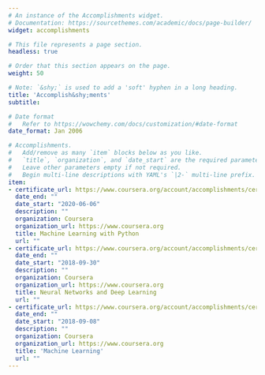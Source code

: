 ```yaml
---
# An instance of the Accomplishments widget.
# Documentation: https://sourcethemes.com/academic/docs/page-builder/
widget: accomplishments

# This file represents a page section.
headless: true

# Order that this section appears on the page.
weight: 50

# Note: `&shy;` is used to add a 'soft' hyphen in a long heading.
title: 'Accomplish&shy;ments'
subtitle:

# Date format
#   Refer to https://wowchemy.com/docs/customization/#date-format
date_format: Jan 2006

# Accomplishments.
#   Add/remove as many `item` blocks below as you like.
#   `title`, `organization`, and `date_start` are the required parameters.
#   Leave other parameters empty if not required.
#   Begin multi-line descriptions with YAML's `|2-` multi-line prefix.
item:
- certificate_url: https://www.coursera.org/account/accomplishments/certificate/WEHEM7SWSD4G
  date_end: ""
  date_start: "2020-06-06"
  description: ""
  organization: Coursera
  organization_url: https://www.coursera.org
  title: Machine Learning with Python
  url: ""
- certificate_url: https://www.coursera.org/account/accomplishments/certificate/WU52D5FLH6ZC
  date_end: ""
  date_start: "2018-09-30"
  description: ""
  organization: Coursera
  organization_url: https://www.coursera.org
  title: Neural Networks and Deep Learning
  url: ""
- certificate_url: https://www.coursera.org/account/accomplishments/certificate/CK4BUU5T8DER
  date_end: ""
  date_start: "2018-09-08"
  description: ""
  organization: Coursera
  organization_url: https://www.coursera.org
  title: 'Machine Learning'
  url: ""
---
```

